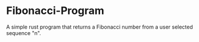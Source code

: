 # Fibonacci-Program
A simple rust program that returns a Fibonacci number from a user selected sequence "n".
